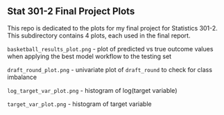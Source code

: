 ## Stat 301-2 Final Project Plots

This repo is dedicated to the plots for my final project for Statistics 301-2. This subdirectory contains 4 plots, each used in the final report.


`basketball_results_plot.png` - plot of predicted vs true outcome values when applying the best model workflow to the testing set

`draft_round_plot.png` - univariate plot of `draft_round` to check for class imbalance

`log_target_var_plot.png` - histogram of log(target variable)

`target_var_plot.png` - histogram of target variable




